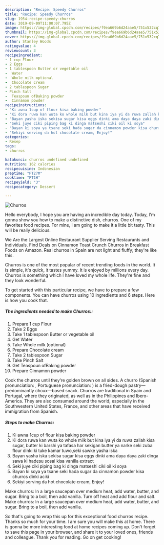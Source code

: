 ```yaml
---
description: "Recipe: Speedy Churros"
title: "Recipe: Speedy Churros"
slug: 1954-recipe-speedy-churros
date: 2019-09-09T11:00:07.795Z
image: https://img-global.cpcdn.com/recipes/f9ea669b6d24aae5/751x532cq70/churros-recipe-main-photo.jpg
thumbnail: https://img-global.cpcdn.com/recipes/f9ea669b6d24aae5/751x532cq70/churros-recipe-main-photo.jpg
cover: https://img-global.cpcdn.com/recipes/f9ea669b6d24aae5/751x532cq70/churros-recipe-main-photo.jpg
author: Stanley Woods
ratingvalue: 4
reviewcount: 3
recipeingredient:
- 1 cup Flour
- 2 Eggs
- 1 tablespoon Butter or vegetable oil
-  Water
-  Whole milk optional
-  Chocolate cream
- 2 tablespoon Sugar
- Pinch Salt
-  Teaspoun ofBaking powder
-  Cinnamon powder
recipeinstructions:
- "Ki awna 1cup of flour kisa baking powder"
- "Ki dora ruwa kan wuta ko whole milk but kina iya yi da ruwa zallah kisa sugar, butter ki barshi ya tafasa har sekigan butter ya narke seki zuba flour dinki ki tuke kamar tuwo,seki sawke yasha iska"
- "Bayan yasha iska sekisa sugar kisa eggs dinki ama daya daya zaki dinga sawa ki hadesu sosai kisa vanilla extract"
- "Seki juye ciki piping bag ki dinga matseshi ciki oil ki soya"
- "Bayan ki soya ya tsane seki hada sugar da cinnamon powder kisa churros dinki aciki"
- "Sekiyi serving da hot chocolate cream, Enjoy!"
categories:
- Resep
tags:
- churros

katakunci: churros undefined undefined
nutrition: 162 calories
recipecuisine: Indonesian
preptime: "PT27M"
cooktime: "PT1H"
recipeyield: "3"
recipecategory: Dessert

---
```



![Churros](https://img-global.cpcdn.com/recipes/f9ea669b6d24aae5/751x532cq70/churros-recipe-main-photo.jpg)

Hello everybody, I hope you are having an incredible day today. Today, I'm gonna show you how to make a distinctive dish, churros. One of my favorites food recipes. For mine, I am going to make it a little bit tasty. This will be really delicious.

We Are the Largest Online Restaurant Supplier Serving Restaurants and Individuals. Find Deals on Cinnamon Toast Crunch Churros in Breakfast Foods on Amazon. Real churros in Spain are not light and fluffy; they&#39;re like this.

Churros is one of the most popular of recent trending foods in the world. It is simple, it's quick, it tastes yummy. It is enjoyed by millions every day. Churros is something which I have loved my whole life. They're fine and they look wonderful.


To get started with this particular recipe, we have to prepare a few components. You can have churros using 10 ingredients and 6 steps. Here is how you cook that.

##### The ingredients needed to make Churros::

1. Prepare 1 cup Flour
1. Take 2 Eggs
1. Take 1 tablespoon Butter or vegetable oil
1. Get  Water
1. Take  Whole milk (optional)
1. Prepare  Chocolate cream
1. Take 2 tablespoon Sugar
1. Take Pinch Salt
1. Get  Teaspoun ofBaking powder
1. Prepare  Cinnamon powder


Cook the churros until they&#39;re golden brown on all sides. A churro (Spanish pronunciation: , Portuguese pronunciation: ) is a fried-dough pastry—predominantly choux—based snack. Churros are traditional in Spain and Portugal, where they originated, as well as in the Philippines and Ibero-America. They are also consumed around the world, especially in the Southwestern United States, France, and other areas that have received immigration from Spanish. 

##### Steps to make Churros:

1. Ki awna 1cup of flour kisa baking powder
1. Ki dora ruwa kan wuta ko whole milk but kina iya yi da ruwa zallah kisa sugar, butter ki barshi ya tafasa har sekigan butter ya narke seki zuba flour dinki ki tuke kamar tuwo,seki sawke yasha iska
1. Bayan yasha iska sekisa sugar kisa eggs dinki ama daya daya zaki dinga sawa ki hadesu sosai kisa vanilla extract
1. Seki juye ciki piping bag ki dinga matseshi ciki oil ki soya
1. Bayan ki soya ya tsane seki hada sugar da cinnamon powder kisa churros dinki aciki
1. Sekiyi serving da hot chocolate cream, Enjoy!


Make churros: In a large saucepan over medium heat, add water, butter, and sugar. Bring to a boil, then add vanilla. Turn off heat and add flour and salt. Make churros: In a large saucepan over medium heat, add water, butter, and sugar. Bring to a boil, then add vanilla. 

So that's going to wrap this up for this exceptional food churros recipe. Thanks so much for your time. I am sure you will make this at home. There is gonna be more interesting food at home recipes coming up. Don't forget to save this page in your browser, and share it to your loved ones, friends and colleague. Thank you for reading. Go on get cooking!
